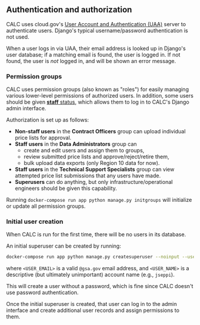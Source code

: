 ## Authentication and authorization

CALC uses cloud.gov's [User Account and Authentication (UAA)](https://cloud.gov/docs/apps/leveraging-authentication/) server to authenticate users. Django's typical username/password authentication is not used.

When a user logs in via UAA, their email address is looked up in Django's user database; if a matching email is found, the user is logged in. If not found, the user is *not* logged in, and will be shown an error message.

### Permission groups

CALC uses permission groups (also known as "roles") for easily managing various lower-level permissions of authorized users. In addition, some users should be given [**staff** status](https://docs.djangoproject.com/en/1.11/ref/contrib/auth/#django.contrib.auth.models.User.is_staff), which allows them to log in to CALC's Django admin interface.

Authorization is set up as follows:

* **Non-staff users** in the **Contract Officers** group can upload individual price lists for approval.
* **Staff users** in the **Data Administrators** group can
  * create and edit users and assign them to groups,
  * review submitted price lists and approve/reject/retire them,
  * bulk upload data exports (only Region 10 data for now).
* **Staff users** in the **Technical Support Specialists** group can view attempted price list submissions that any users have made.
* **Superusers** can do anything, but only infrastructure/operational engineers should be given this capability.

Running `docker-compose run app python manage.py initgroups` will initialize or update all permission groups.

### Initial user creation

When CALC is run for the first time, there will be no users in its database.

An initial superuser can be created by running:

```sh
docker-compose run app python manage.py createsuperuser --noinput --username <USER_NAME> --email <USER_EMAIL>
```

where `<USER_EMAIL>` is a valid `@gsa.gov` email address, and `<USER_NAME>` is a descriptive (but ultimately unimportant) account name (e.g., `jseppi`).

This will create a user without a password, which is fine since CALC doesn't use password authentication.

Once the initial superuser is created, that user can log in to the admin interface and create additional user records and assign permissions to them.
